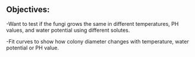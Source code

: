 ## Objectives:

-Want to test if the fungi grows the same in different temperatures, PH values, and water potential using different solutes.

-Fit curves to show how colony diameter changes with temperature, water potential or PH value.
